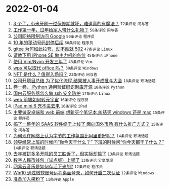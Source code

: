 # 2022-01-04

1. [3 个了，小米牙刷一过保修期就坏，难道真的有魔法？](https://www.v2ex.com/t/826025) `72条评论` `问与答`
1. [工作第一年，过年给家人带什么礼物？](https://www.v2ex.com/t/826001) `58条评论` `问与答`
1. [公司网络限制访问 Google](https://www.v2ex.com/t/825993) `50条评论` `程序员`
1. [10 年的移动号码封停后续](https://www.v2ex.com/t/826088) `50条评论` `程序员`
1. [gitee 为何如此拉夸，动不动就 502](https://www.v2ex.com/t/826002) `47条评论` `Linux`
1. [请教下用 iPhone SE 做主力机的各位](https://www.v2ex.com/t/826005) `45条评论` `iPhone`
1. [使用 Vim/Nvim 开发三年了](https://www.v2ex.com/t/826068) `43条评论` `Vim`
1. [wps 可以取代 office 吗？](https://www.v2ex.com/t/826087) `39条评论` `Windows`
1. [NFT 是什么？值得入场吗？](https://www.v2ex.com/t/825985) `23条评论` `问与答`
1. [公司开项目总结,为了优化流程,结果被人事开成批斗大会](https://www.v2ex.com/t/826049) `18条评论` `职场话题`
1. [卷一卷， Python 通用验证码识别库开源](https://www.v2ex.com/t/826038) `18条评论` `Python`
1. [国内云服务器怎么做 ssh 安全防护](https://www.v2ex.com/t/826045) `17条评论` `Linux`
1. [web 前端如何转元宇宙](https://www.v2ex.com/t/826098) `16条评论` `程序员`
1. [iPad mini 6 充不进去电](https://www.v2ex.com/t/826008) `16条评论` `iPad`
1. [主要做安卓端和 web 前端,想新买个笔记本,纠结买 windows 还是 mac](https://www.v2ex.com/t/826058) `15条评论` `程序员`
1. [搞了一整年的 SAAS 软件终于上线了 面向国外市场 有什么推广方式？](https://www.v2ex.com/t/825990) `15条评论` `问与答`
1. [为何现在网络上认为字节的工作氛围比阿里更好呢？](https://www.v2ex.com/t/826046) `14条评论` `职场话题`
1. [领导经常上班的时候问“你今天干什么？” 下班的时候问“你今天都干了什么？”](https://www.v2ex.com/t/826028) `14条评论` `职场话题`
1. [去年被拼多多开除的员工胜诉了，但实际却输了](https://www.v2ex.com/t/826072) `13条评论` `职场话题`
1. [数字人民币钱包（试点版）上架了](https://www.v2ex.com/t/826053) `13条评论` `分享发现`
1. [网易云音乐是如何存活下来的?](https://www.v2ex.com/t/826105) `12条评论` `程序员`
1. [Win10 通过微软账号远程桌面登录，如何开启二次认证](https://www.v2ex.com/t/826059) `12条评论` `Windows`
1. [准备加入果粉了](https://www.v2ex.com/t/826042) `11条评论` `Apple`
